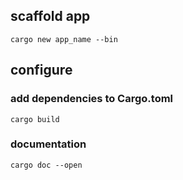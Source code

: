 ## scaffold app
```
cargo new app_name --bin
```
## configure
### add dependencies to Cargo.toml
```
cargo build
```
### documentation
```
cargo doc --open
```
